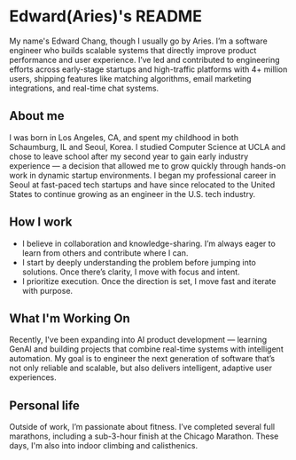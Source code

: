 # Edward(Aries)'s README

My name's Edward Chang, though I usually go by Aries. I’m a software engineer who builds scalable systems that directly improve product performance and user experience. I’ve led and contributed to engineering efforts across early-stage startups and high-traffic platforms with 4+ million users, shipping features like matching algorithms, email marketing integrations, and real-time chat systems.

## About me

I was born in Los Angeles, CA, and spent my childhood in both Schaumburg, IL and Seoul, Korea. I studied Computer Science at UCLA and chose to leave school after my second year to gain early industry experience — a decision that allowed me to grow quickly through hands-on work in dynamic startup environments. I began my professional career in Seoul at fast-paced tech startups and have since relocated to the United States to continue growing as an engineer in the U.S. tech industry.

## How I work

- I believe in collaboration and knowledge-sharing. I’m always eager to learn from others and contribute where I can.
- I start by deeply understanding the problem before jumping into solutions. Once there’s clarity, I move with focus and intent.
- I prioritize execution. Once the direction is set, I move fast and iterate with purpose.

## What I'm Working On

Recently, I've been expanding into AI product development — learning GenAI and building projects that combine real-time systems with intelligent automation. My goal is to engineer the next generation of software that’s not only reliable and scalable, but also delivers intelligent, adaptive user experiences.

## Personal life

Outside of work, I’m passionate about fitness. I’ve completed several full marathons, including a sub-3-hour finish at the Chicago Marathon. These days, I'm also into indoor climbing and calisthenics.

